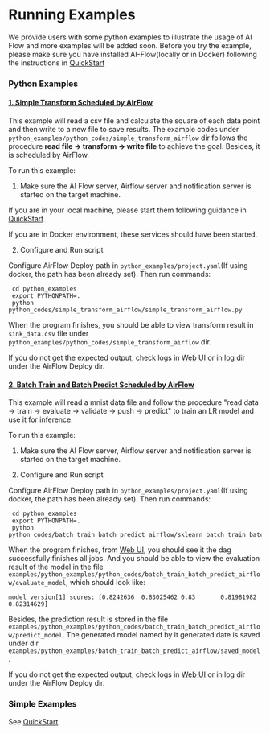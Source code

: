 # Running Examples

We provide users with some python examples to illustrate the usage of AI Flow and more examples will be added soon.
Before you try the example, please make sure you have installed AI-Flow(locally or in Docker) following the instructions in [QuickStart](https://github.com/alibaba/flink-ai-extended/blob/master/flink-ai-flow/QUICKSTART.md)

### Python Examples

#### [1. Simple Transform Scheduled by AirFlow](python_examples/python_codes/simple_transform_airflow)
This example will read a csv file and calculate the square of each data point and then write to a new file to save results. 
The example codes under `python_examples/python_codes/simple_transform_airflow` dir follows the procedure **read file -> transform -> write file** to achieve the goal.
Besides, it is scheduled by AirFlow.


To run this example:
1. Make sure the AI Flow server, Airflow server and notification server is started on the target machine.

If you are in your local machine, please start them following guidance in [QuickStart](https://github.com/alibaba/flink-ai-extended/blob/master/flink-ai-flow/QUICKSTART.md).

If you are in Docker environment, these services should have been started.

2. Configure and Run script

Configure AirFlow Deploy path in `python_examples/project.yaml`(If using docker, the path has been already set). Then run commands:
```shell
 cd python_examples
 export PYTHONPATH=.
 python python_codes/simple_transform_airflow/simple_transform_airflow.py
```

When the program finishes, you should be able to view transform result in `sink_data.csv` file under `python_examples/python_codes/simple_transform_airflow` dir.

If you do not get the expected output, check logs in [Web UI](127.0.0.1:8080) or in log dir under the AirFlow Deploy dir.

#### [2. Batch Train and Batch Predict Scheduled by AirFlow](python_examples/python_codes/batch_train_batch_predict_airflow)
This example will read a mnist data file and follow the procedure "read data -> train -> evaluate -> validate -> push -> predict" to train an LR model and use it for inference.


To run this example:
1. Make sure the AI Flow server, Airflow server and notification server is started on the target machine.

2. Configure and Run script

Configure AirFlow Deploy path in `python_examples/project.yaml`(If using docker, the path has been already set). Then run commands:
```shell
 cd python_examples
 export PYTHONPATH=.
 python python_codes/batch_train_batch_predict_airflow/sklearn_batch_train_batch_predict.py
```


When the program finishes, from [Web UI](127.0.0.1:8080), you should see it the dag successfully finishes all jobs. 
And you should be able to view the evaluation result of the model in the file `examples/python_examples/python_codes/batch_train_batch_predict_airflow/evaluate_model`, which should look like:

```shell
model version[1] scores: [0.8242636  0.83025462 0.83       0.81981982 0.82314629]
```
Besides, the prediction result is stored in the file `examples/python_examples/python_codes/batch_train_batch_predict_airflow/predict_model`. 
The generated model named by it generated date is saved under dir `examples/python_examples/batch_train_batch_predict_airflow/saved_model`.

If you do not get the expected output, check logs in [Web UI](127.0.0.1:8080) or in log dir under the AirFlow Deploy dir.


### Simple Examples
See [QuickStart](https://github.com/alibaba/flink-ai-extended/blob/master/flink-ai-flow/QUICKSTART.md).
